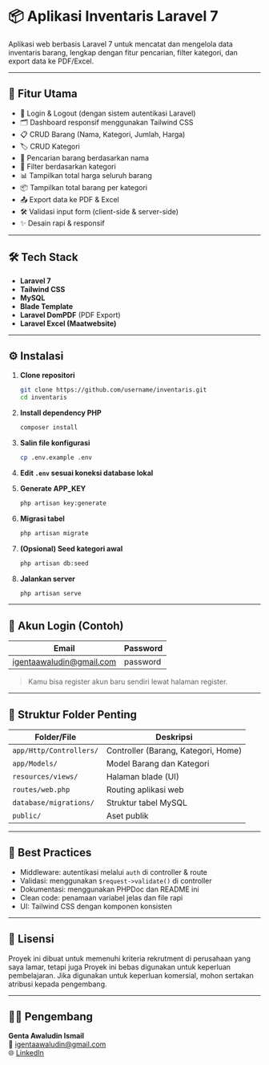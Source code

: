 # 📦 Aplikasi Inventaris Laravel 7

Aplikasi web berbasis Laravel 7 untuk mencatat dan mengelola data inventaris barang, lengkap dengan fitur pencarian, filter kategori, dan export data ke PDF/Excel.

---

## 🧩 Fitur Utama

- 🔐 Login & Logout (dengan sistem autentikasi Laravel)
- 🗂 Dashboard responsif menggunakan Tailwind CSS
- 📋 CRUD Barang (Nama, Kategori, Jumlah, Harga)
- 🏷️ CRUD Kategori
- 🔎 Pencarian barang berdasarkan nama
- 🎯 Filter berdasarkan kategori
- 📊 Tampilkan total harga seluruh barang
- 📦 Tampilkan total barang per kategori
- 📤 Export data ke PDF & Excel
- 🛠 Validasi input form (client-side & server-side)
- ✨ Desain rapi & responsif

---

## 🛠️ Tech Stack

- **Laravel 7**
- **Tailwind CSS**
- **MySQL**
- **Blade Template**
- **Laravel DomPDF** (PDF Export)
- **Laravel Excel (Maatwebsite)**

---

## ⚙️ Instalasi

1. **Clone repositori**
   ```bash
   git clone https://github.com/username/inventaris.git
   cd inventaris
   ```

2. **Install dependency PHP**
   ```bash
   composer install
   ```

3. **Salin file konfigurasi**
   ```bash
   cp .env.example .env
   ```

4. **Edit `.env` sesuai koneksi database lokal**

5. **Generate APP_KEY**
   ```bash
   php artisan key:generate
   ```

6. **Migrasi tabel**
   ```bash
   php artisan migrate
   ```

7. **(Opsional) Seed kategori awal**
   ```bash
   php artisan db:seed
   ```

8. **Jalankan server**
   ```bash
   php artisan serve
   ```

---

## 🧪 Akun Login (Contoh)

| Email                       | Password   |
|-----------------------------|------------|
| igentaawaludin@gmail.com    | password   |

> Kamu bisa register akun baru sendiri lewat halaman register.

---

## 📁 Struktur Folder Penting

| Folder/File                  | Deskripsi                           |
|------------------------------|-------------------------------------|
| `app/Http/Controllers/`      | Controller (Barang, Kategori, Home) |
| `app/Models/`                | Model Barang dan Kategori           |
| `resources/views/`           | Halaman blade (UI)                  |
| `routes/web.php`             | Routing aplikasi web                |
| `database/migrations/`       | Struktur tabel MySQL                |
| `public/`                    | Aset publik                         |

---

## 📌 Best Practices

- Middleware: autentikasi melalui `auth` di controller & route
- Validasi: menggunakan `$request->validate()` di controller
- Dokumentasi: menggunakan PHPDoc dan README ini
- Clean code: penamaan variabel jelas dan file rapi
- UI: Tailwind CSS dengan komponen konsisten

---

## 📄 Lisensi

Proyek ini dibuat untuk memenuhi kriteria rekrutment di perusahaan yang saya lamar, tetapi juga
Proyek ini bebas digunakan untuk keperluan pembelajaran. Jika digunakan untuk keperluan komersial, mohon sertakan atribusi kepada pengembang.

---

## 👨‍💻 Pengembang

**Genta Awaludin Ismail**  
📧 igentaawaludin@gmail.com  
🌐 [LinkedIn](https://www.linkedin.com/in/genta-awaludin-ismail-5417b1279/)
